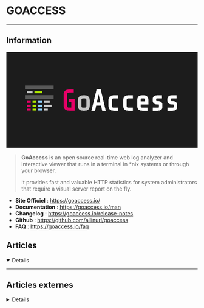 # GOACCESS
---

## <i class="fa-solid fa-hashtag"></i> Information

![Logo](../../_media/apps/goaccess/goaccess-logo.png ':size=250 :no-zoom')


> <i class="fa-solid fa-quote-left"></i> **GoAccess** is an open source real-time web log analyzer and interactive viewer that runs in a terminal in *nix systems or through your browser.
>
> It provides fast and valuable HTTP statistics for system administrators that require a visual server report on the fly. <i class="fa-solid fa-quote-left fa-rotate-180"></i>


- <i class="fa-solid fa-globe"></i> **Site Officiel** : https://goaccess.io/
- <i class="fa-solid fa-book"></i> **Documentation** : https://goaccess.io/man
- <i class="fa-solid fa-file-circle-question"></i> **Changelog** : https://goaccess.io/release-notes
- <i class="fa-brands fa-github"></i> **Github** : https://github.com/allinurl/goaccess
- <i class="far fa-question-circle"></i> **FAQ** : https://goaccess.io/faq 



## <i class="fa-regular fa-newspaper"></i> Articles

<details open>

</details>

---

## <i class="fa-solid fa-glasses"></i> Articles externes

<details>

- [GoAccess – Analyze Real-Time Apache and Nginx Logs](https://www.linuxtechi.com/goaccess-analyze-real-time-apache-nginx-logs/)
- [GoAccess – Exemples de configuration](https://computerz.solutions/goaccess-exemples-de-configuration/)
- [Goaccess - Rapport HTML depuis des logs d’un serveur web](https://blog.genma.fr/?Goaccess-Rapport-HTML-depuis-des-logs-d-un-serveur-web)
- [GoAccess (A Real-Time Apache and Nginx) Web Server Log Analyzer](https://www.tecmint.com/goaccess-a-real-time-apache-and-nginx-web-server-log-analyzer/)
- [GoAccess : les statistiques Web simples, légères et esthétiques](https://blog.adminrezo.fr/2018/12/goaccess-les-statistiques-web-simples-legeres-et-esthetiques/)
- [GoAccess : Visualisez le VRAI nombre de visiteurs sur votre site Web en temps réel !](https://www.geeek.org/goaccess-analyser-access-log/)
- [How To Install and Use GoAccess Web Log Analyzer on Ubuntu 20.04](https://www.digitalocean.com/community/tutorials/how-to-install-and-use-goaccess-web-log-analyzer-on-ubuntu-20-04)
- [How to Install GoAccess Web Log Analyzer on Ubuntu 20.04](https://www.howtoforge.com/tutorial/ubuntu-goaccess-apache-log-analyzer/)
- [How to install GoAccess web log analyzer with Nginx on Linux or Unix](https://www.cyberciti.biz/faq/how-to-install-goaccess-web-log-analyzer-with-nginx-on-linux-or-unix/)
- [Install GoAccess Apache Log Analyzer Tool on Ubuntu 16.04](https://www.howtoforge.com/tutorial/ubuntu-goaccess-apache-log-analyzer/)
- [Statistiques web éthiques avec Goaccess](https://www.arsouyes.org/blog/2020/20_Stats_Goaccess/)

</details>
